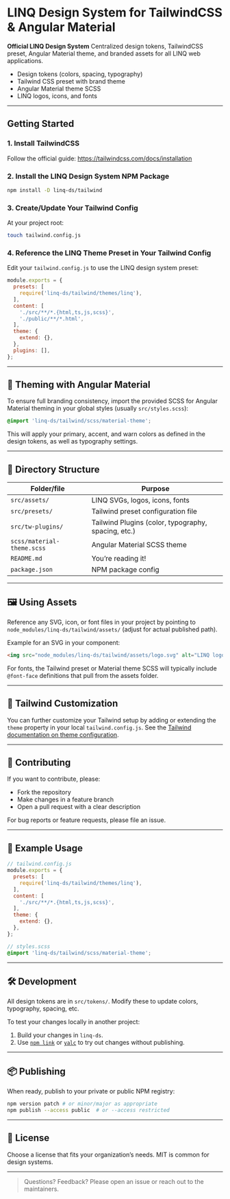 # LINQ Design System for TailwindCSS & Angular Material

**Official LINQ Design System**
Centralized design tokens, TailwindCSS preset, Angular Material theme, and branded assets for all LINQ web applications.

- Design tokens (colors, spacing, typography)
- Tailwind CSS preset with brand theme
- Angular Material theme SCSS
- LINQ logos, icons, and fonts

---

## Getting Started

### 1. **Install TailwindCSS**

Follow the official guide:
<https://tailwindcss.com/docs/installation>

### 2. **Install the LINQ Design System NPM Package**

```bash
npm install -D linq-ds/tailwind
```

### 3. **Create/Update Your Tailwind Config**

At your project root:

```bash
touch tailwind.config.js
```

### 4. **Reference the LINQ Theme Preset in Your Tailwind Config**

Edit your `tailwind.config.js` to use the LINQ design system preset:

```js
module.exports = {
  presets: [
    require('linq-ds/tailwind/themes/linq'),
  ],
  content: [
    './src/**/*.{html,ts,js,scss}',
    './public/**/*.html',
  ],
  theme: {
    extend: {},
  },
  plugins: [],
};
```

---

## 🎨 Theming with Angular Material

To ensure full branding consistency, import the provided SCSS for Angular Material theming in your global styles (usually `src/styles.scss`):

```scss
@import 'linq-ds/tailwind/scss/material-theme';
```

This will apply your primary, accent, and warn colors as defined in the design tokens, as well as typography settings.

---

## 📁 Directory Structure

| Folder/file                 | Purpose                                                |
|-----------------------------|--------------------------------------------------------|
| `src/assets/`               | LINQ SVGs, logos, icons, fonts                        |
| `src/presets/`              | Tailwind preset configuration file                    |
| `src/tw-plugins/`           | Tailwind Plugins (color, typography, spacing, etc.)   |
| `scss/material-theme.scss`             | Angular Material SCSS theme |
| `README.md`                 | You’re reading it!                                    |
| `package.json`              | NPM package config                                    |

---

## 🖼️ Using Assets

Reference any SVG, icon, or font files in your project by pointing to
`node_modules/linq-ds/tailwind/assets/` (adjust for actual published path).

Example for an SVG in your component:

```html
<img src="node_modules/linq-ds/tailwind/assets/logo.svg" alt="LINQ logo">
```

For fonts, the Tailwind preset or Material theme SCSS will typically include `@font-face` definitions that pull from the assets folder.

---

## 🔗 Tailwind Customization

You can further customize your Tailwind setup by adding or extending the `theme` property in your local `tailwind.config.js`.
See the [Tailwind documentation on theme configuration](https://tailwindcss.com/docs/theme).

---

## 🤝 Contributing

If you want to contribute, please:

- Fork the repository
- Make changes in a feature branch
- Open a pull request with a clear description

For bug reports or feature requests, please file an issue.

---

## 📝 Example Usage

```js
// tailwind.config.js
module.exports = {
  presets: [
    require('linq-ds/tailwind/themes/linq'),
  ],
  content: [
    './src/**/*.{html,ts,js,scss}',
  ],
  theme: {
    extend: {},
  },
};
```

```scss
// styles.scss
@import 'linq-ds/tailwind/scss/material-theme';
```

---

## 🛠️ Development

All design tokens are in `src/tokens/`.
Modify these to update colors, typography, spacing, etc.

To test your changes locally in another project:

1. Build your changes in `linq-ds`.
2. Use [`npm link`](https://docs.npmjs.com/cli/v7/commands/npm-link) or [`yalc`](https://github.com/wclr/yalc) to try out changes without publishing.

---

## 📦 Publishing

When ready, publish to your private or public NPM registry:

```bash
npm version patch # or minor/major as appropriate
npm publish --access public  # or --access restricted
```

---

## 📝 License

Choose a license that fits your organization’s needs. MIT is common for design systems.

---

> Questions? Feedback? Please open an issue or reach out to the maintainers.
